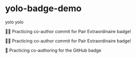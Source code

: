 # yolo-badge-demo

yolo yolo

🧑‍💻 Practicing co-author commit for Pair Extraordinaire badge!

🧑‍💻 Practicing co-author commit for Pair Extraordinaire badge!

👯 Practicing co-authoring for the GitHub badge
